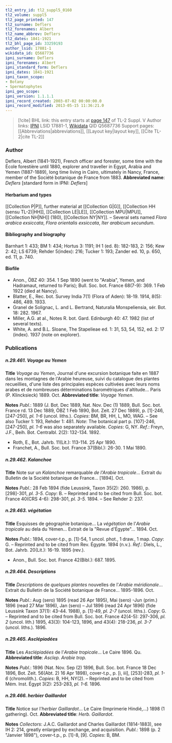 ```yaml
---
tl2_entry_id: tl2_suppl5_0160
tl2_volume: suppl5
tl2_page_printed: 147
tl2_surname: Deflers
tl2_forenames: Albert
tl2_name_abbrev: Deflers
tl2_dates: 1841-1921
tl2_bhl_page_id: 33259193
author_lsid: 17881-1
wikidata_id: Q5687736
ipni_surname: Deflers
ipni_forenames: Albert
ipni_standard_form: Deflers
ipni_dates: 1841-1921
ipni_taxon_scope: 
- Botany
- Spermatophytes
ipni_geo_scope: 
ipni_version: 1.1.1.1
ipni_record_created: 2003-07-02 00:00:00.0
ipni_record_modified: 2013-05-15 11:36:21.0
---
```


> [!cite] BHL link: this entry starts at [page 147](https://www.biodiversitylibrary.org/page/33259193) of TL-2 Suppl. V
> Author links: [IPNI](https://www.ipni.org/a/17881-1) LSID 17881-1, [Wikidata](https://www.wikidata.org/wiki/Q5687736) QID Q5687736
> Support pages: [[Abbreviations|abbreviations]], [[Layout key|layout key]], [[Cite TL-2|cite TL-2]]

### Author

Deflers, Albert (1841-1921), French officer and forester, some time with the École forestière until 1880, explorer and traveller in Egypt, Arabia and Yemen (1887-1889), long time living in Cairo, ultimately in Nancy, France, member of the Société botanique de France from 1883. 
**Abbreviated name**: *Deflers* \[standard form in IPNI: *Deflers*\]

#### Herbarium and types

[[Collection P|P]], further material at [[Collection G|G]], [[Collection HH (sensu TL-2)|HH]], [[Collection LE|LE]], [[Collection MPU|MPU]], [[Collection NH|NH]] (180), [[Collection NY|NY]]. – Several sets named *Flora arabica exsiccata*, *Flora orientalis exsiccata*, *Iter arabicum secundum*.

#### Bibliography and biography

Barnhart 1: 433; BM 1: 434; Hortus 3: 1191; IH 1 (ed. 8): 182-183, 2: 156; Kew 2: 42; LS 6739; Rehder 5(index): 216; Tucker 1: 193; Zander ed. 10, p. 650, ed. 11, p. 740.

#### Biofile

- Anon., ÖBZ 40: 354. 1 Sep 1890 (went to "Arabia", Yemen, and Hadramaut, returned to Paris); Bull. Soc. bot. France 68(7-9): 369. 1 Feb 1922 (died at Nancy).
- Blatter, E., Rec. bot. Survey India 7(1) (Flora of Aden): 18-19. 1914, 8(5): 486, 489. 1933.
- Granel de Solignac, L. and L. Bertrand, Naturalia Monspeliensia, sér. Bot. 18: 282. 1967.
- Miller, A.G. at al., Notes R. bot. Gard. Edinburgh 40: 47. 1982 (list of several texts).
- White, A. and B.L. Sloane, The Stapelieae ed. 1: 31, 53, 54, 152, ed. 2: 17 (index). 1937 (note on explorer).

### Publications

##### n.29.461. Voyage au Yemen

**Title**
*Voyage au Yemen*, Journal d'une excursion botanique faite en 1887 dans les montagnes de l'Arabie heureuse, suivi du catalogue des plantes recueillies, d'une liste des principales espèces cultivées avec leurs noms arabes et de nombreuses déterminations barométriques d'altitude... Paris (P. Klincksieck) 1889. Oct.
**Abbreviated title**: *Voyage Yemen*.

**Notes**
*Publ*.: 1889 (J. Bot. Dec 1889, Nat. Nov. Dec (1) 1889, Bull. Soc. bot. France rd. 13 Dec 1889, ÖBZ 1 Feb 1890, Bot. Zeit. 27 Dec 1889), p. \[1\]-246, \[247-250\], *pl. 1-6* (uncol. liths.). *Copies*: BM, BR, HH, L, MO, WAG. – See also Tucker 1: 193, Rehder 1: 481.
*Note*: The botanical part p. \[107\]-246, \[247-250\], *pl. 1-6* was also separately available.
*Copies*: G, NY.
*Ref*.: Freyn, J.F., Beih. Bot. Centralbl. 2(2): 132-134. 1892.
- Roth, E., Bot. Jahrb. 11(Lit.): 113-114. 25 Apr 1890.
- Franchet, A., Bull. Soc. bot. France 37(Bibl.): 26-30. 1 Mai 1890.

##### n.29.462. Kalanchoe

**Title**
Note sur un *Kalanchoe* remarquable *de l'Arabie tropicale*... Extrait du Bulletin de la Société botanique de France... \[1894\]. Oct.

**Notes**
*Publ*.: 28 Feb 1894 (fide Leussink, Taxon 35(2): 260. 1986), p. \[298\]-301, *pl. 3-5. Copy*: B. – Reprinted and to be cited from Bull. Soc. bot. France 40(CRS 4-6): 298-301, *pl. 3-5.* 1894. – See Rehder 2: 237.

##### n.29.463. végétation

**Title**
Esquisses de géographie botanique... La *végétation* de l'*Arabie tropicale* au dela du Yémen... Extrait de la "Revue d'Égypte"... 1894. Oct.

**Notes**
*Publ*.: 1894, cover-t.p., p. \[1\]-54, 1 uncol. phot., 1 draw., 1 map. *Copy*: G. – Reprinted and to be cited from Rev. Égypte. 1894 (n.v.).
*Ref*.: Diels, L., Bot. Jahrb. 20(Lit.): 16-19. 1895 (rev.).
- Anon., Bull. Soc. bot. France 42(Bibl.): 687. 1895.

##### n.29.464. Descriptions

**Title**
*Descriptions* de *quelques plantes* nouvelles de l'*Arabie méridionale*... Extrait du Bulletin de la Société botanique de France... 1895-1896. Oct.

**Notes**
*Publ*.: Aug (sero) 1895 (read 26 Apr 1895), Mai (sero) -Jun (prim.) 1896 (read 27 Mar 1896), Jan (sero) – Jul 1896 (read 24 Apr 1896) (fide Leussink Taxon 37(1): 43-44. 1988), p. \[1\]-49, *pl. 2-7* (uncol. liths.). *Copy*: G. – Reprinted and to be cited from Bull. Soc. bot. France 42(4-5): 297-306, *pl. 2* (uncol. lith.) 1895, 43(3): 104-123, 1896, and 43(4): 218-236, *pl. 3-7* (uncol. liths.). 1896.

##### n.29.465. Asclépiadées

**Title**
Les *Asclépiadées* de l'*Arabie tropicale*... Le Caire 1896. Qu.
**Abbreviated title**: *Asclep. Arabie trop.*

**Notes**
*Publ*.: 1896 (Nat. Nov. Sep (2) 1896, Bull. Soc. bot. France 18 Dec 1896, Bot. Zeit. 56(Abt. 2) 16 Apr 1898), cover-t.p., p. \[i, iii\], \[253\]-283, *pl. 1-6* (chromolith.). *Copies*: B, HH, NY(2). – Reprinted and to be cited from Mém. Inst. Égypt 3(2): 253-283, *pl. 1-6.* 1896.

##### n.29.466. herbier Gaillardot

**Title**
Notice sur l'*herbier Gaillardot*... Le Caire (Imprimerie Hindié,...) 1898 (1 gathering). Oct.
**Abbreviated title**: *Herb. Gaillardot*.

**Notes**
*Collectors*: J.A.C. Gaillardot and Charles Gaillardot (1814-1883), see IH 2: 214, greatly enlarged by exchange, and acquisition.
*Publ*.: 1898 (p. 2 "Janvier 1898"), cover-t.p., p. \[1\]-8, \[9\]. *Copies*: B, BM.

